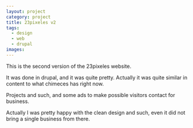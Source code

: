 ```yaml
---
layout: project
category: project
title: 23pixeles v2
tags:
  - design
  - web
  - drupal
images:
---
```


This is the second version of the 23pixeles website.

It was done in drupal, and it was quite pretty. Actually it was quite similar
in content to what chimeces has right now.

Projects and such, and some ads to make possible visitors contact for business.

Actually I was pretty happy with the clean design and such, even it did not
bring a single business from there.


